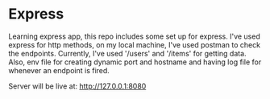 # Express

Learning express app, this repo includes some set up for express.
I've used express for http methods, on my local machine, I've used postman to check the endpoints. Currently, I've used '/users' and '/items' for getting data.
Also, env file for creating dynamic port and hostname and having log file for whenever an endpoint is fired.

Server will be live at: http://127.0.0.1:8080
